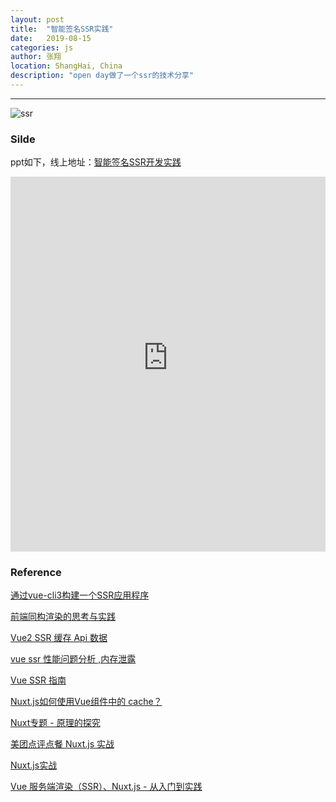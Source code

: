 ```yaml
---
layout: post
title:  "智能签名SSR实践"
date:   2019-08-15
categories: js
author: 张翔
location: ShangHai, China
description: "open day做了一个ssr的技术分享"
---
```

---

![ssr](http://myblog-images1.oss-cn-beijing.aliyuncs.com/ssr/1.jpg)

### Silde

ppt如下，线上地址：[智能签名SSR开发实践](https://docs.google.com/presentation/d/138R17qYCzrli2c7Y6gTIYOtzxHnJZOzg71hQWd-DvUs/edit?usp=sharing)

<embed src="http://myblog-images1.oss-cn-beijing.aliyuncs.com/ssr/ppt.pdf" width="100%" height="600">

### Reference

[通过vue-cli3构建一个SSR应用程序](https://juejin.im/post/5b98e5875188255c8320f88a#heading-19)

[前端同构渲染的思考与实践](https://juejin.im/post/5c821dc45188257e1f2915b1)

[Vue2 SSR 缓存 Api 数据](https://www.mmxiaowu.com/article/58666e94b31b4b0734dd01be)

[vue ssr 性能问题分析 ,内存泄露](https://cnodejs.org/topic/59868b990f9d52591a887840)

[Vue SSR 指南](https://ssr.vuejs.org/zh/guide)

[Nuxt.js如何使用Vue组件中的 cache？](https://zh.nuxtjs.org/faq/cached-components/)

[Nuxt专题 - 原理的探究](https://github.com/kangschampagne/blog/issues/32)

[美团点评点餐 Nuxt.js 实战](https://juejin.im/post/598aabe96fb9a03c335a8dde)

[Nuxt.js实战](https://segmentfault.com/a/1190000012802572)

[Vue 服务端渲染（SSR）、Nuxt.js - 从入门到实践](https://juejin.im/post/5bd3fba951882526f11d5575#heading-14)